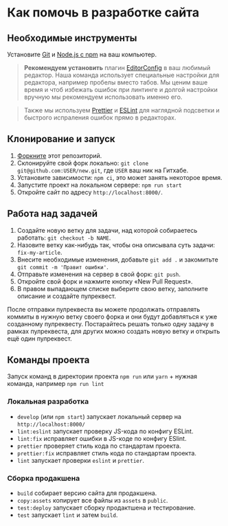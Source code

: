 # Как помочь в разработке сайта

## Необходимые инструменты

Установите [Git](https://git-scm.com/downloads) и [Node.js с npm](https://nodejs.org/) на ваш компьютер.

> **Рекомендуем установить** плагин [EditorConfig](https://editorconfig.org/) в ваш любимый редактор. Наша команда использует специальные настройки для редактора, например пробелы вместо табов. Мы ценим ваше время и чтоб избежать ошибок при линтинге и долгой настройки вручную мы рекомендуем использовать именно его.

> Также мы используем [Prettier](https://prettier.io/docs/en/editors.html) и [ESLint](https://eslint.org/docs/user-guide/integrations) для наглядной подсветки и быстрого испраления ошибок прямо в редакторах.

## Клонирование и запуск

1. [Форкните](https://github.com/web-standards-ru/new/fork) этот репозиторий.
2. Склонируйте свой форк локально: `git clone git@github.com:USER/new.git`, где `USER` ваш ник на Гитхабе.
3. Установите зависимости: `npm ci`, это может занять некоторое время.
4. Запустите проект на локальном сервере: `npm run start`
5. Откройте сайт по адресу `http://localhost:8000/`.

## Работа над задачей

1. Создайте новую ветку для задачи, над которой собираетесь работать: `git checkout -b NAME`.
2. Назовите ветку как-нибудь так, чтобы она описывала суть задачи: `fix-my-article`.
3. Внесите необходимые изменения, добавьте `git add .` и закомитьте `git commit -m 'Правит ошибки'`.
4. Отправьте изменения на сервер в свой форк: `git push`.
5. Откройте свой форк и нажмите кнопку «New Pull Request».
6. В правом выпадающем списке выберите свою ветку, заполните описание и создайте пулреквест.

После отправки пулреквеста вы можете продолжать отправлять коммиты в нужную ветку своего форка и они будут добавляться к уже созданному пулреквесту. Постарайтесь решать только одну задачу в рамках пулреквеста, для других можно создать новую ветку и открыть ещё один пулреквест.

## Команды проекта

Запуск команд в директории проекта `npm run` или `yarn` + нужная команда, например `npm run lint`

### Локальная разработка

- `develop` (или `npm start`) запускает локальный сервер на `http://localhost:8000/`
- `lint:eslint` запускает проверку JS-кода по конфигу ESLint.
- `lint:fix` исправляет ошибки в JS-коде по конфигу ESlint.
- `prettier` проверяет стиль кода по стандартам проекта.
- `prettier:fix` исправляет стиль кода по стандартам проекта.
- `lint` запускает проверки `eslint` и `prettier`.

### Сборка продакшена

- `build` собирает версию сайта для продакшена.
- `copy:assets` копирует все файлы из `assets` в `public`.
- `test:deploy` запускает сборку продактшена и тестирование.
- `test` запускает `lint` и затем `build`.
